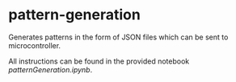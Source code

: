 # pattern-generation
Generates patterns in the form of JSON files which can be sent to microcontroller.

All instructions can be found in the provided notebook *patternGeneration.ipynb*.
